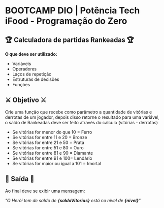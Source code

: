 # BOOTCAMP DIO | Potência Tech iFood - Programação do Zero

## 🏆 Calculadora de partidas Rankeadas 🏆
**O que deve ser utilizado:**

- Variáveis
- Operadores
- Laços de repetição
- Estruturas de decisões
- Funções

## ⚔️ Objetivo ⚔️

Crie uma função que recebe como parâmetro a quantidade de vitórias e derrotas de um jogador,
depois disso retorne o resultado para uma variável, o saldo de Rankeadas deve ser feito através do calculo (vitórias - derrotas)

- Se vitórias for menor do que 10 = Ferro
- Se vitórias for entre 11 e 20 = Bronze
- Se vitórias for entre 21 e 50 = Prata
- Se vitórias for entre 51 e 80 = Ouro
- Se vitórias for entre 81 e 90 = Diamante
- Se vitórias for entre 91 e 100= Lendário
- Se vitórias for maior ou igual a 101 = Imortal

## 💎 Saída 💎

Ao final deve se exibir uma mensagem:

_"O Herói tem de saldo de **{saldoVitorias}** está no nível de **{nivel}**"_
